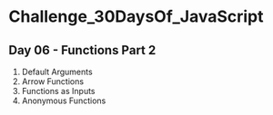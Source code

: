 # Challenge_30DaysOf_JavaScript

## Day 06 - Functions Part 2

1. Default Arguments
2. Arrow Functions
3. Functions as Inputs
4. Anonymous Functions